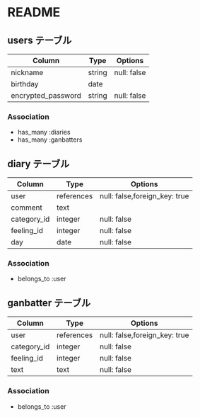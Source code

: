 # README

## users テーブル

| Column              | Type    | Options                        |
| ------------------- | ------- | ------------------------------ |
| nickname            | string  | null: false                    |
| birthday            | date    |                                |
| encrypted_password  | string  | null: false                    |

### Association
- has_many :diaries
- has_many :ganbatters


## diary テーブル

| Column       | Type       | Options                        |
| ------------ | ---------- | ------------------------------ |
| user         | references | null: false,foreign_key: true  |
| comment      | text       |                                |
| category_id  | integer    | null: false                    |
| feeling_id   | integer    | null: false                    |
| day          | date       | null: false                    |

### Association
- belongs_to  :user


## ganbatter テーブル

| Column        | Type       | Options                       |
| ------------- | ---------- | ----------------------------- |
| user          | references | null: false,foreign_key: true |
| category_id   | integer    | null: false                   |
| feeling_id    | integer    | null: false                   |
| text          | text       | null: false                   |

### Association
- belongs_to :user
